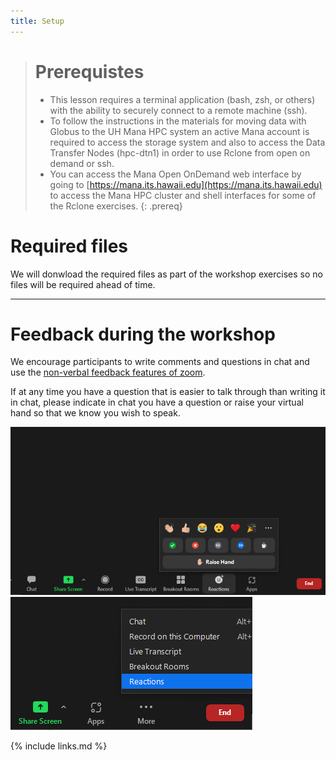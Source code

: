 ```yaml
---
title: Setup
---
```



># Prerequistes
> * This lesson requires a terminal application (bash, zsh, or others) with the ability to securely connect to a remote machine (ssh).
> * To follow the instructions in the materials for moving data with Globus to the UH Mana HPC system an active Mana account is required to access the storage system and also to access the Data Transfer Nodes (hpc-dtn1) in order to use Rclone from open on demand or ssh.
> * You can access the Mana Open OnDemand web interface by going to [https://mana.its.hawaii.edu](https://mana.its.hawaii.edu) to access the Mana HPC cluster and shell interfaces for some of the Rclone exercises.
{: .prereq}

# Required files

We will donwload the required files as part of the workshop exercises so no files will be required ahead of time.

---
# Feedback during the workshop

We encourage participants to write comments and questions in chat and use the <a href="https://support.zoom.us/hc/en-us/articles/115001286183-Nonverbal-feedback-during-meetings#:~:text=To%20provide%20nonverbal%20feedback%20or,icon%20again%20to%20remove%20it." target="_blank" >non-verbal feedback features of zoom</a>.

If at any time you have a question that is easier to talk through than writing it in chat, please indicate in chat you have a question or raise your virtual hand so that we know you wish to speak.

<img src="./fig/non-verbal.png" alt="non-verbal icon" >

<img src="./fig/non-verbal_min.png" alt="non-verbal icon from ..." >




{% include links.md %}
